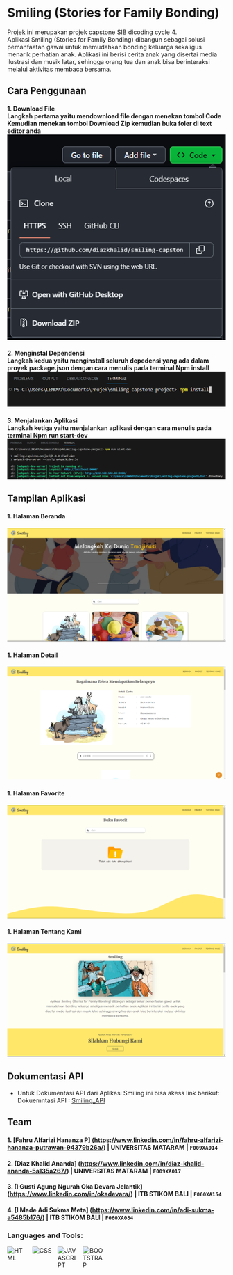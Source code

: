 # Smiling (Stories for Family Bonding)
Projek ini merupakan projek capstone SIB dicoding cycle 4. <br>
Aplikasi Smiling (Stories for Family Bonding) dibangun sebagai solusi pemanfaatan gawai untuk memudahkan bonding keluarga sekaligus menarik perhatian anak. Aplikasi ini berisi cerita anak yang disertai media ilustrasi dan musik latar, sehingga orang tua dan anak bisa berinteraksi melalui aktivitas membaca bersama.

## Cara Penggunaan
#### 1. Download File <br> Langkah pertama yaitu mendownload file dengan menekan tombol <b>Code</b> Kemudian menekan tombol <b>Download Zip</b> kemudian buka foler di text editor anda <br> ![img 1](img/download.png) 
  
#### 2. Menginstal Dependensi <br> Langkah kedua yaitu menginstall seluruh depedensi yang ada dalam proyek package.json dengan cara menulis pada terminal <b>Npm install</b> <br> ![img 2](img/npminstall.png)
  
#### 3. Menjalankan Aplikasi <br> Langkah ketiga yaitu menjalankan aplikasi dengan cara menulis pada terminal <b>Npm run start-dev</b> <br> ![img 2](img/npmrunstartdev.png)

## Tampilan Aplikasi
#### 1. Halaman Beranda <br> 
![img 3](img/beranda.png)

#### 1. Halaman Detail <br> 
![img 4](img/detail.png)

#### 1. Halaman Favorite <br> 
![img 5](img/favorite.png)

#### 1. Halaman Tentang Kami <br> 
![img 6](img/tentangkami.png)


## Dokumentasi API
* Untuk Dokumentasi API dari Aplikasi Smiling ini bisa akess link berikut: <br>
  Dokuemntasi API : [Smiling_API](https://smiling-api-docs.netlify.app/#/)

## Team
#### 1. [Fahru Alfarizi Hananza P] (https://www.linkedin.com/in/fahru-alfarizi-hananza-putrawan-94379b26a/) | UNIVERSITAS MATARAM | `F009XA014`

#### 2. [Diaz Khalid Ananda] (https://www.linkedin.com/in/diaz-khalid-ananda-5a135a267/) | UNIVERSITAS MATARAM | `F009XA017`

#### 3. [I Gusti Agung Ngurah Oka Devara Jelantik] (https://www.linkedin.com/in/okadevara/) | ITB STIKOM BALI | `F060XA154`

#### 4. [I Made Adi Sukma Meta] (https://www.linkedin.com/in/adi-sukma-a5485b176/) | ITB STIKOM BALI | `F060XA084`

### Languages and Tools:
[<img align="left" alt="HTML" width="48px" height="48" src="https://img.icons8.com/color/48/html-5--v1.png" style="padding-right:10px;" />][webdev]
[<img align="left" alt="CSS" width="48px" height="48" src="https://img.icons8.com/plasticine/48/css3.png" style="padding-right:10px;" />][webdev]
[<img align="left" alt="JAVASCRIPT" width="48px" height="48" src="https://img.icons8.com/color/48/javascript--v1.png" style="padding-right:10px;" />][webdev]
[<img align="left" alt="BOOTSTRAP" width="48px" height="48" src="https://img.icons8.com/color/48/bootstrap.png" style="padding-right:10px;" />][webdev]

<br />
<br />

[webdev]: https://github.com/fahrual/fahrual
